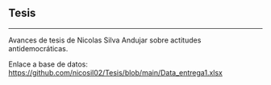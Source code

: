 ## Tesis
-----------------
Avances de tesis de Nicolas Silva Andujar sobre actitudes antidemocráticas.

Enlace a base de datos: https://github.com/nicosil02/Tesis/blob/main/Data_entrega1.xlsx
